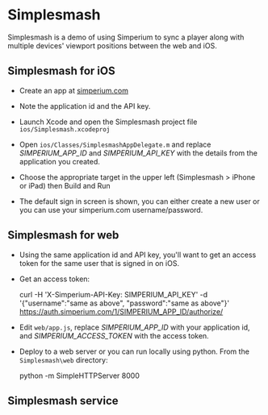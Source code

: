 # Simplesmash

Simplesmash is a demo of using Simperium to sync a player along with multiple
devices' viewport positions between the web and iOS.

## Simplesmash for iOS

- Create an app at [simperium.com](https://simperium.com/dashboard/)

- Note the application id and the API key.

- Launch Xcode and open the Simplesmash project file `ios/Simplesmash.xcodeproj`

- Open `ios/Classes/SimplesmashAppDelegate.m` and replace _SIMPERIUM_APP_ID_ and
  _SIMPERIUM_API_KEY_ with the details from the application you created.

- Choose the appropriate target in the upper left (Simplesmash > iPhone or iPad)
  then Build and Run

- The default sign in screen is shown, you can either create a new user or you
  can use your simperium.com username/password.

## Simplesmash for web

- Using the same application id and API key, you'll want to get an access token
  for the same user that is signed in on iOS.

- Get an access token:

    curl -H 'X-Simperium-API-Key: SIMPERIUM_API_KEY' -d
    '{"username":"same as above", "password":"same as above"}'
    https://auth.simperium.com/1/SIMPERIUM_APP_ID/authorize/

- Edit `web/app.js`, replace _SIMPERIUM_APP_ID_ with your application id, and
  _SIMPERIUM_ACCESS_TOKEN_ with the access token.

- Deploy to a web server or you can run locally using python. From the
  `Simplesmash\web`
  directory:

    python -m SimpleHTTPServer 8000

## Simplesmash service


